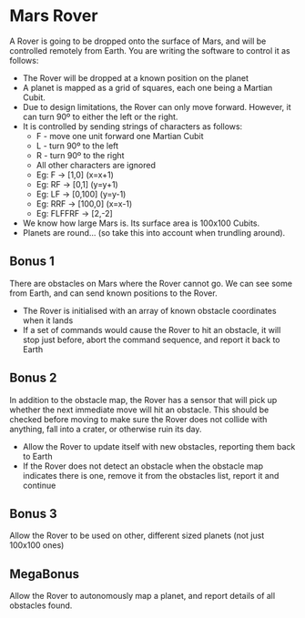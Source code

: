 # Mars Rover
A Rover is going to be dropped onto the surface of Mars, and will be controlled remotely from Earth. You are writing the software to control it as follows:
* The Rover will be dropped at a known position on the planet
* A planet is mapped as a grid of squares, each one being a Martian Cubit.
* Due to design limitations, the Rover can only move forward. However, it can turn 90º to either the left or the right.
* It is controlled by sending strings of characters as follows:
  * F - move one unit forward one Martian Cubit
  * L - turn 90º to the left
  * R - turn 90º to the right
  * All other characters are ignored
  * Eg: F -> [1,0]  (x=x+1)
  * Eg: RF -> [0,1] (y=y+1)
  * Eg: LF -> [0,100] (y=y-1)
  * Eg: RRF -> [100,0] (x=x-1)
  * Eg: FLFFRF -> [2,-2]
* We know how large Mars is. Its surface area is 100x100 Cubits.
* Planets are round… (so take this into account when trundling around).

## Bonus 1
There are obstacles on Mars where the Rover cannot go. We can see some from Earth, and can send known positions to the Rover.
* The Rover is initialised with an array of known obstacle coordinates when it lands
* If a set of commands would cause the Rover to hit an obstacle, it will stop just before, abort the command sequence, and report it back to Earth

## Bonus 2
In addition to the obstacle map, the Rover has a sensor that will pick up whether the next immediate move will hit an obstacle. This should be checked before moving to make sure the Rover does not collide with anything, fall into a crater, or otherwise ruin its day.
* Allow the Rover to update itself with new obstacles, reporting them back to Earth
* If the Rover does not detect an obstacle when the obstacle map indicates there is one, remove it from the obstacles list, report it and continue

## Bonus 3
Allow the Rover to be used on other, different sized planets (not just 100x100 ones)

## MegaBonus
Allow the Rover to autonomously map a planet, and report details of all obstacles found.